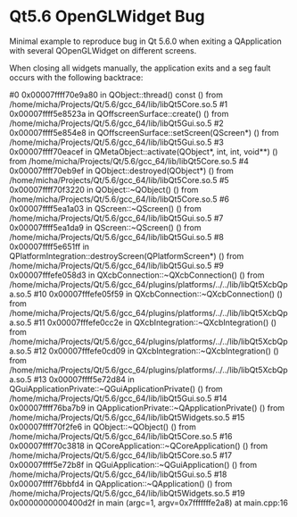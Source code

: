 # Qt5.6 OpenGLWidget Bug

Minimal example to reproduce bug in Qt 5.6.0 when exiting a QApplication with several QOpenGLWidget on different screens.

When closing all widgets manually, the application exits and a seg fault occurs with the following backtrace:

#0  0x00007ffff70e9a80 in QObject::thread() const ()
   from /home/micha/Projects/Qt/5.6/gcc_64/lib/libQt5Core.so.5
#1  0x00007ffff5e8523a in QOffscreenSurface::create() ()
   from /home/micha/Projects/Qt/5.6/gcc_64/lib/libQt5Gui.so.5
#2  0x00007ffff5e854e8 in QOffscreenSurface::setScreen(QScreen*) ()
   from /home/micha/Projects/Qt/5.6/gcc_64/lib/libQt5Gui.so.5
#3  0x00007ffff70eacef in QMetaObject::activate(QObject*, int, int, void**) ()
   from /home/micha/Projects/Qt/5.6/gcc_64/lib/libQt5Core.so.5
#4  0x00007ffff70eb9ef in QObject::destroyed(QObject*) ()
   from /home/micha/Projects/Qt/5.6/gcc_64/lib/libQt5Core.so.5
#5  0x00007ffff70f3220 in QObject::~QObject() ()
   from /home/micha/Projects/Qt/5.6/gcc_64/lib/libQt5Core.so.5
#6  0x00007ffff5ea1a03 in QScreen::~QScreen() ()
   from /home/micha/Projects/Qt/5.6/gcc_64/lib/libQt5Gui.so.5
#7  0x00007ffff5ea1da9 in QScreen::~QScreen() ()
   from /home/micha/Projects/Qt/5.6/gcc_64/lib/libQt5Gui.so.5
#8  0x00007ffff5e651ff in QPlatformIntegration::destroyScreen(QPlatformScreen*) ()
   from /home/micha/Projects/Qt/5.6/gcc_64/lib/libQt5Gui.so.5
#9  0x00007fffefe058d3 in QXcbConnection::~QXcbConnection() ()
   from /home/micha/Projects/Qt/5.6/gcc_64/plugins/platforms/../../lib/libQt5XcbQpa.so.5
#10 0x00007fffefe05f59 in QXcbConnection::~QXcbConnection() ()
   from /home/micha/Projects/Qt/5.6/gcc_64/plugins/platforms/../../lib/libQt5XcbQpa.so.5
#11 0x00007fffefe0cc2e in QXcbIntegration::~QXcbIntegration() ()
   from /home/micha/Projects/Qt/5.6/gcc_64/plugins/platforms/../../lib/libQt5XcbQpa.so.5
#12 0x00007fffefe0cd09 in QXcbIntegration::~QXcbIntegration() ()
   from /home/micha/Projects/Qt/5.6/gcc_64/plugins/platforms/../../lib/libQt5XcbQpa.so.5
#13 0x00007ffff5e72d84 in QGuiApplicationPrivate::~QGuiApplicationPrivate() ()
   from /home/micha/Projects/Qt/5.6/gcc_64/lib/libQt5Gui.so.5
#14 0x00007ffff76ba7b9 in QApplicationPrivate::~QApplicationPrivate() ()
   from /home/micha/Projects/Qt/5.6/gcc_64/lib/libQt5Widgets.so.5
#15 0x00007ffff70f2fe6 in QObject::~QObject() ()
   from /home/micha/Projects/Qt/5.6/gcc_64/lib/libQt5Core.so.5
#16 0x00007ffff70c3818 in QCoreApplication::~QCoreApplication() ()
   from /home/micha/Projects/Qt/5.6/gcc_64/lib/libQt5Core.so.5
#17 0x00007ffff5e72b8f in QGuiApplication::~QGuiApplication() ()
   from /home/micha/Projects/Qt/5.6/gcc_64/lib/libQt5Gui.so.5
#18 0x00007ffff76bbfd4 in QApplication::~QApplication() ()
   from /home/micha/Projects/Qt/5.6/gcc_64/lib/libQt5Widgets.so.5
#19 0x0000000000400d2f in main (argc=1, argv=0x7fffffffe2a8) at main.cpp:16


